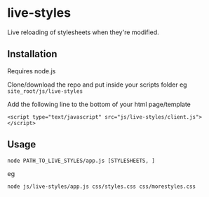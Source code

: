 # live-styles

Live reloading of stylesheets when they're modified.

## Installation

Requires node.js

Clone/download the repo and put inside your scripts folder eg `site_root/js/live-styles`

Add the following line to the bottom of your html page/template

    <script type="text/javascript" src="js/live-styles/client.js"></script>

## Usage

    node PATH_TO_LIVE_STYLES/app.js [STYLESHEETS, ]

eg

    node js/live-styles/app.js css/styles.css css/morestyles.css